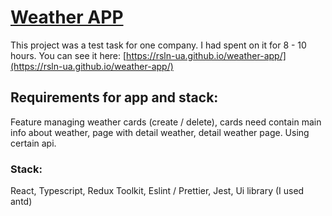 # [Weather APP](https://rsln-ua.github.io/weather-app/)

This project was a test task for one company. I had spent on it for 8 - 10 hours.
You can see it here: [https://rsln-ua.github.io/weather-app/](https://rsln-ua.github.io/weather-app/)

## Requirements for app and stack:

Feature managing weather cards (create / delete), cards need contain main info about weather, page with detail weather, detail weather page. Using certain api.

### Stack: 
React, Typescript, Redux Toolkit, Eslint / Prettier, Jest, Ui library (I used antd)
